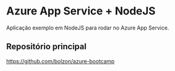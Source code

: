 
# Azure App Service + NodeJS

Aplicação exemplo em NodeJS para rodar no Azure App Service.

## Repositório principal

https://github.com/bolzon/azure-bootcamp